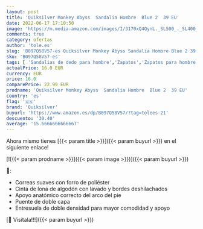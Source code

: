 ```yaml
---
layout: post
title: 'Quiksilver Monkey Abyss  Sandalia Hombre  Blue 2  39 EU'
date: 2022-06-17 17:10:50
image: 'https://m.media-amazon.com/images/I/3170xQ4QynL._SL500_._SL400_.jpg'
comments: true
category: ofertas
author: 'tole.es'
slug: 'B097Q58V57-es Quiksilver Monkey Abyss Sandalia Hombre Blue 2 39 EU'
sku: 'B097Q58V57-es'
tags: [ 'Sandalias de dedo para hombre','Zapatos','Zapatos para hombre','Zapatos y complementos','quiksilver','sandalia','🇪🇸', ]
actualPrice: 16.0 EUR
currency: EUR
price: 16.0
comparePrice: 22.99 EUR
prodname: 'Quiksilver Monkey Abyss  Sandalia Hombre  Blue 2  39 EU'
country: 'es'
flag: '🇪🇸'
brand: 'Quiksilver'
buyurl: 'https://www.amazon.es/dp/B097Q58V57/?tag=tolees-21'
descuento: '30.40'
average: '15.6666666666667'
---
```


Ahora mismo tienes [{{< param title >}}]({{< param buyurl >}}) en el siguiente enlace!

[![{{< param prodname >}}]({{< param image >}})]({{< param buyurl >}})

🔎:

- Correas suaves con forro de poliéster
- Cinta de lona de algodón con lavado y bordes deshilachados
- Apoyo anatómico correcto del arco del pie
- Puente de doble capa
- Entresuela de doble densidad para mayor comodidad y apoyo

[🛒 Visítala!!!]({{< param buyurl >}})
